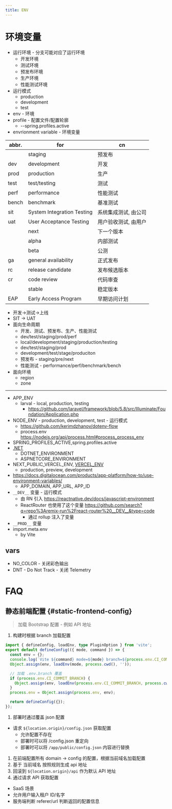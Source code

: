 ```yaml
---
title: ENV
---
```


# 环境变量

- 运行环境 - 分支可能对应了运行环境
  - 开发环境
  - 测试环境
  - 预发布环境
  - 生产环境
  - 性能测试环境
- 运行模式
  - production
  - development
  - test
- env - 环境
- profile - 配置文件/配置轮廓
  - --spring.profiles.active
- envrionment variable - 环境变量

| abbr. | for                        | cn                   |
| ----- | -------------------------- | -------------------- |
|       | staging                    | 预发布               |
| dev   | development                | 开发                 |
| prod  | production                 | 生产                 |
| test  | test/testing               | 测试                 |
| perf  | performance                | 性能测试             |
| bench | benchmark                  | 基准测试             |
| sit   | System Integration Testing | 系统集成测试, 由公司 |
| uat   | User Acceptance Testing    | 用户验收测试, 由用户 |
|       | next                       | 下一个版本           |
|       | alpha                      | 内部测试             |
|       | beta                       | 公测                 |
| ga    | general availability       | 正式发布             |
| rc    | release candidate          | 发布候选版本         |
| cr    | code review                | 代码审查             |
|       | stable                     | 稳定版本             |
| EAP   | Early Access Program       | 早期访问计划         |

- 开发->测试->上线
- SIT -> UAT
- 面向生命周期
  - 开发、测试、预发布、生产、性能测试
  - dev/test/staging/prod/perf
  - local/development/staging/production/testing
  - dev/test/staging/prod
  - development/test/stage/produciton
  - 预发布 - staging/pre/next
  - 性能测试 - performance/perf/benchmark/bench
- 面向环境
  - region
  - zone

---

- APP_ENV
  - larval - local, production, testing
    - https://github.com/laravel/framework/blob/5.8/src/Illuminate/Foundation/Application.php
- NODE_ENV - production, development, test - 运行模式
  - https://github.com/kerimdzhanov/dotenv-flow
  - process.env https://nodejs.org/api/process.html#process_process_env
- SPRING_PROFILES_ACTIVE,spring.profiles.active
- [.NET](https://learn.microsoft.com/en-us/aspnet/core/fundamentals/environments)
  - DOTNET_ENVIRONMENT
  - ASPNETCORE_ENVIRONMENT
- NEXT_PUBLIC_VERCEL_ENV, [VERCEL_ENV](https://vercel.com/docs/projects/environment-variables/system-environment-variables)
  - production, preview, development
- https://docs.digitalocean.com/products/app-platform/how-to/use-environment-variables/
  - APP_DOMAIN, APP_URL, APP_ID
- `__DEV__` 变量 - 运行模式
  - 由 RN 引入 https://reactnative.dev/docs/javascript-environment
  - ReactRouter 也使用了这个变量 https://github.com/search?q=repo%3Aremix-run%2Freact-router%20__DEV__&type=code
    - 通过 rollup 注入了变量
- `__PROD__` 变量
- import.meta.env
  - by Vite

## vars

- NO_COLOR - 关闭彩色输出
- DNT - Do Not Track - 关闭 Telemetry

# FAQ


## 静态前端配置 {#static-frontend-config}

> 加载 Bootstrap 配置 - 例如 API 地址

1. 构建时根据 branch 加载配置

```ts
import { defineConfig, loadEnv, type PluginOption } from 'vite';
export default defineConfig(({ mode, command }) => {
  const env = {};
  console.log(`Vite ${command} mode=${mode} branch=${process.env.CI_COMMIT_BRANCH || ''}`);
  Object.assign(env, loadEnv(mode, process.cwd(), ''));

  // 加载 .env.branch 覆盖
  if (process.env.CI_COMMIT_BRANCH) {
    Object.assign(env, loadEnv(process.env.CI_COMMIT_BRANCH, process.cwd(), ''));
  }
  process.env = Object.assign(process.env, env);

  return defineConfig({});
});
```

1. 部署时通过覆盖 json 配置
  - 请求 `${location.origin}/config.json` 获取配置
    - 允许配置不存在
    - 部署时可以将 /config.json 重定向
    - 部署时可以将 `/app/public/config.json` 内容进行替换
1. 在前端配置所有 domain -> config 的配置，根据当前域名加载配置
1. 基于 当前域名 按照规则生成 api 地址
1. 回滚到 `${location.origin}/api` 作为默认 API 地址
1. 通过请求 API 获取配置
  - SaaS 场景
  - 允许用户输入租户 ID/名字
  - 服务端判断 referer/url 判断返回的配置信息
